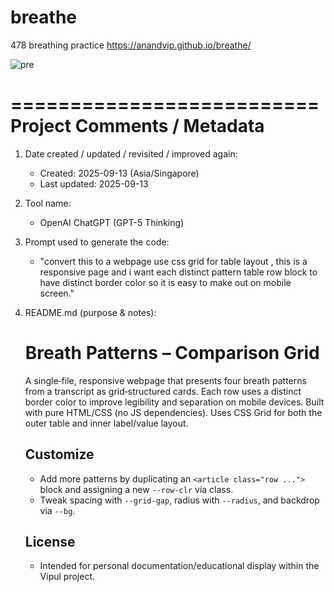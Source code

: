 # breathe
 478 breathing practice
https://anandvip.github.io/breathe/



![pre](https://projects.invisionapp.com/static-signed/live-embed/29415417/384913378/2/latest/b6VzxIJycM3wdeCrw1ANa34gKlYEDhORCHefyPEFcsmd3qTR9nWjxht7kJYp1xHdsMXZqSFcpt933pqu025zSwlE/breathStageOne-2x.png)


  ==========================
  Project Comments / Metadata
  ==========================
  1) Date created / updated / revisited / improved again:
     - Created: 2025-09-13 (Asia/Singapore)
     - Last updated: 2025-09-13

  2) Tool name:
     - OpenAI ChatGPT (GPT-5 Thinking)

  3) Prompt used to generate the code:
     - "convert this to a webpage use css grid for table layout , this is a responsive page and i want each distinct pattern table row block to have  distinct border color so it is easy to make out on mobile screen."

  4) README.md (purpose & notes):
     # Breath Patterns – Comparison Grid
     A single‑file, responsive webpage that presents four breath patterns from a transcript as grid‑structured cards. Each row uses a distinct border color to improve legibility and separation on mobile devices. Built with pure HTML/CSS (no JS dependencies). Uses CSS Grid for both the outer table and inner label/value layout.

     ## Customize
     - Add more patterns by duplicating an `<article class="row ...">` block and assigning a new `--row-clr` via class.
     - Tweak spacing with `--grid-gap`, radius with `--radius`, and backdrop via `--bg`.

     ## License
     - Intended for personal documentation/educational display within the Vipul project.

